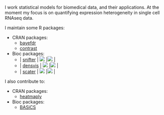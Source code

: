 I work statistical models for biomedical data, and their applications.
At the moment my focus is on quantifying expression heterogeneity in 
single cell RNAseq data.

I maintain some R packages:
- CRAN packages:
  - [bayefdr](https://cran.r-project.org/web/packages/bayefdr/index.html)
  - [contrast](https://cran.r-project.org/web/packages/contrast/index.html)
- Bioc packages:
  - | [snifter](https://github.com/Alanocallaghan/snifter) | [![](http://bioconductor.org/shields/build/devel/bioc/snifter.svg)](http://bioconductor.org/checkResults/devel/bioc-LATEST/snifter) |[![](http://bioconductor.org/shields/build/release/bioc/snifter.svg)](http://bioconductor.org/checkResults/release/bioc-LATEST/snifter) |
  - | [densvis](https://github.com/Alanocallaghan/densvis) | [![](http://bioconductor.org/shields/build/devel/bioc/densvis.svg)](http://bioconductor.org/checkResults/devel/bioc-LATEST/densvis) |[![](http://bioconductor.org/shields/build/release/bioc/densvis.svg)](http://bioconductor.org/checkResults/release/bioc-LATEST/densvis) |
  - | [scater](https://github.com/Alanocallaghan/scater) | [![](http://bioconductor.org/shields/build/devel/bioc/scater.svg)](http://bioconductor.org/checkResults/devel/bioc-LATEST/scater) |[![](http://bioconductor.org/shields/build/release/bioc/scater.svg)](http://bioconductor.org/checkResults/release/bioc-LATEST/scater) |

I also contribute to:
- CRAN packages:
  - [heatmaply](https://cran.r-project.org/web/packages/heatmaply/index.html)
- Bioc packages:
  - [BASiCS](https://bioconductor.org/packages/devel/bioc/html/BASiCS.html)

<!--
**Alanocallaghan/Alanocallaghan** is a ✨ _special_ ✨ repository because its `README.md` (this file) appears on your GitHub profile.


- 🔭 I’m currently working on ...
- 🌱 I’m currently learning ...
- 👯 I’m looking to collaborate on ...
- 🤔 I’m looking for help with ...
- 💬 Ask me about ...
- 📫 How to reach me: ...
- 😄 Pronouns: ...
- ⚡ Fun fact: ...
-->
